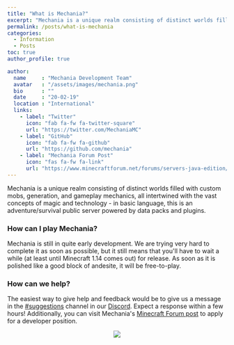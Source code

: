 ```yaml
---
title: "What is Mechania?"
excerpt: "Mechania is a unique realm consisting of distinct worlds filled with custom mobs, generation, and gameplay mechanics"
permalink: /posts/what-is-mechania
categories:
  - Information
  - Posts
toc: true
author_profile: true

author:
  name     : "Mechania Development Team"
  avatar   : "/assets/images/mechania.png"
  bio      : ""
  date     : "20-02-19"
  location : "International"
  links:
    - label: "Twitter"
      icon: "fab fa-fw fa-twitter-square"
      url: "https://twitter.com/MechaniaMC"
    - label: "GitHub"
      icon: "fab fa-fw fa-github"
      url: "https://github.com/mechania"
    - label: "Mechania Forum Post"
      icon: "fas fa-fw fa-link"
      url: "https://www.minecraftforum.net/forums/servers-java-edition/server-recruitment/2919839-mechania-a-magical-and-technological-adventure"
---
```


Mechania is a unique realm consisting of distinct worlds filled with custom mobs, generation, and gameplay mechanics, all intertwined with the vast concepts of magic and technology - in basic language, this is an adventure/survival public server powered by data packs and plugins.

### How can I play Mechania?
Mechania is still in quite early development. We are trying very hard to complete it as soon as possible, but it still means that you'll have to wait a while (at least until Minecraft 1.14 comes out) for release. As soon as it is polished like a good block of andesite, it will be free-to-play.

### How can we help?
The easiest way to give help and feedback would be to give us a message in the [#suggestions](https://discordapp.com/channels/475107516330541057/527959338434822154) channel in our [Discord](https://discord.gg/dwBDrp3). Expect a response within a few hours! Additionally, you can visit Mechania's [Minecraft Forum post](https://www.minecraftforum.net/forums/servers-java-edition/server-recruitment/2919839-mechania-a-magical-and-technological-adventure) to apply for a developer position.

<div style="text-align:center"><img src ="https://mechania.github.io/assets/images/mechania_old.png" /></div>
